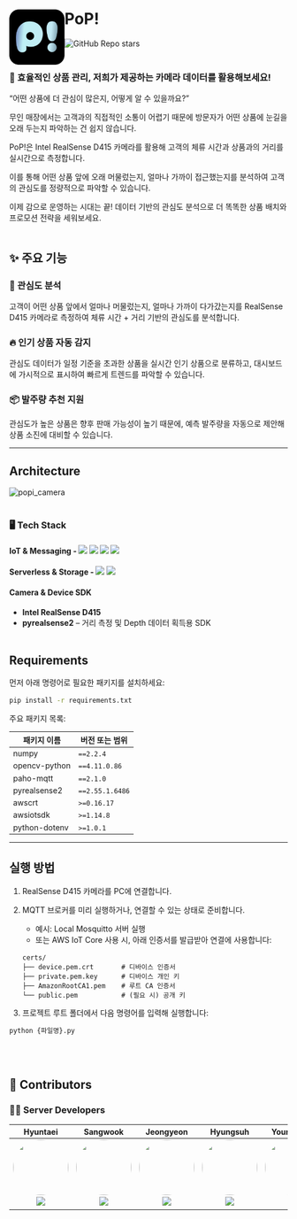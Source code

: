 # PoP! <img src="https://github.com/ht3064/readme-image/blob/main/popi-server/app-logo.png" align="left" width="100"></a>

![GitHub Repo stars](https://img.shields.io/github/stars/popi-official/popi-camera-server?style=social)
</br></br>

### 👀 효율적인 상품 관리, 저희가 제공하는 카메라 데이터를 활용해보세요!

“어떤 상품에 더 관심이 많은지, 어떻게 알 수 있을까요?”

무인 매장에서는 고객과의 직접적인 소통이 어렵기 때문에
방문자가 어떤 상품에 눈길을 오래 두는지 파악하는 건 쉽지 않습니다.

PoP!은 Intel RealSense D415 카메라를 활용해
고객의 체류 시간과 상품과의 거리를 실시간으로 측정합니다.

이를 통해
어떤 상품 앞에 오래 머물렀는지, 얼마나 가까이 접근했는지를 분석하여
고객의 관심도를 정량적으로 파악할 수 있습니다.

이제 감으로 운영하는 시대는 끝!
데이터 기반의 관심도 분석으로 더 똑똑한 상품 배치와 프로모션 전략을 세워보세요.
</br></br>

## ✨ 주요 기능
### 👀 관심도 분석
고객이 어떤 상품 앞에서 얼마나 머물렀는지,
얼마나 가까이 다가갔는지를 RealSense D415 카메라로 측정하여
체류 시간 + 거리 기반의 관심도를 분석합니다.

### 🔥 인기 상품 자동 감지
관심도 데이터가 일정 기준을 초과한 상품을 실시간 인기 상품으로 분류하고,
대시보드에 가시적으로 표시하여 빠르게 트렌드를 파악할 수 있습니다.

### 📦 발주량 추천 지원
관심도가 높은 상품은 향후 판매 가능성이 높기 때문에,
예측 발주량을 자동으로 제안해 상품 소진에 대비할 수 있습니다.

---
## Architecture
<img width="881" alt="popi_camera" src="https://github.com/user-attachments/assets/3ab17788-324d-4be6-8fe6-52e0bf8ebf96" />
</br></br>

### 🖥️ Tech Stack

#### IoT & Messaging - <img src="https://img.shields.io/badge/MQTT-FF6600?logo=solace&logoColor=white&style=for-the-social"> <img src="https://img.shields.io/badge/AWS%20IoT%20Core-232F3E?logo=amazonaws&logoColor=white&style=for-the-social"> <img src="https://img.shields.io/badge/IoT%20Rule-A3BFFA?logo=awslambda&logoColor=white&style=for-the-social"> <img src="https://img.shields.io/badge/Amazon%20SQS-FF4F8B?logo=amazonsqs&logoColor=white&style=for-the-social">

#### Serverless & Storage - <img src="https://img.shields.io/badge/AWS%20Lambda-FF9900?logo=awslambda&logoColor=white&style=for-the-social"> <img src="https://img.shields.io/badge/DynamoDB-4053D6?logo=amazondynamodb&logoColor=white&style=for-the-social">

#### Camera & Device SDK
- **Intel RealSense D415**
- **pyrealsense2** – 거리 측정 및 Depth 데이터 획득용 SDK
</br></br>

## Requirements

먼저 아래 명령어로 필요한 패키지를 설치하세요:

```bash
pip install -r requirements.txt
```

주요 패키지 목록:

| 패키지 이름        | 버전 또는 범위        |
| ------------- | --------------- |
| numpy         | `==2.2.4`       |
| opencv-python | `==4.11.0.86`   |
| paho-mqtt     | `==2.1.0`       |
| pyrealsense2  | `==2.55.1.6486` |
| awscrt        | `>=0.16.17`     |
| awsiotsdk     | `>=1.14.8`      |
| python-dotenv | `>=1.0.1`       |

---

## 실행 방법

1. RealSense D415 카메라를 PC에 연결합니다.

2. MQTT 브로커를 미리 실행하거나, 연결할 수 있는 상태로 준비합니다.
    - 예시: Local Mosquitto 서버 실행
    - 또는 AWS IoT Core 사용 시, 아래 인증서를 발급받아 연결에 사용합니다:

    ```
    certs/
    ├── device.pem.crt       # 디바이스 인증서
    ├── private.pem.key      # 디바이스 개인 키
    ├── AmazonRootCA1.pem    # 루트 CA 인증서
    └── public.pem           # (필요 시) 공개 키
    ```

3. 프로젝트 루트 폴더에서 다음 명령어를 입력해 실행합니다:

```bash
python {파일명}.py
```
</br></br>
## 👥 Contributors

### 🧑‍💻 Server Developers
|            Hyuntaei            |        Sangwook        |        Jeongyeon        |         Hyungsuh         |        Youngsang        |
|:------------------------------:|:----------------------:|:----------------------:|:------------------------:|:------------------------:|
| <img src="https://avatars.githubusercontent.com/u/145987233?v=4" width="100" height="100" style="border-radius: 50%;"><br/><a href="https://github.com/ht3064" target="_blank"><img src="https://img.shields.io/badge/ht3064-181717?style=for-the-social&logo=github&logoColor=white"/></a> | <img src="https://avatars.githubusercontent.com/u/140885810?v=4" width="100" height="100" style="border-radius: 50%;"><br/><a href="https://github.com/woogieon8on" target="_blank"><img src="https://img.shields.io/badge/woogieon8on-181717?style=for-the-social&logo=github&logoColor=white"/></a> | <img src="https://avatars.githubusercontent.com/u/128298789?v=4" width="100" height="100" style="border-radius: 50%;"><br/><a href="https://github.com/jeongyeon0208" target="_blank"><img src="https://img.shields.io/badge/jeongyeon0208-181717?style=for-the-social&logo=github&logoColor=white"/></a> | <img src="https://avatars.githubusercontent.com/u/43169705?v=4" width="100" height="100" style="border-radius: 50%;"><br/><a href="https://github.com/ohhyungsuh" target="_blank"><img src="https://img.shields.io/badge/ohhyungsuh-181717?style=for-the-social&logo=github&logoColor=white"/></a> | <img src="https://avatars.githubusercontent.com/u/51320595?v=4" width="100" height="100" style="border-radius: 50%;"><br/><a href="https://github.com/0ssang" target="_blank"><img src="https://img.shields.io/badge/0ssang-181717?style=for-the-social&logo=github&logoColor=white"/></a> |

